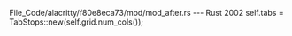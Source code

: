File_Code/alacritty/f80e8eca73/mod/mod_after.rs --- Rust
                                                                                                                                                          2002         self.tabs = TabStops::new(self.grid.num_cols());

